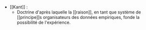- [[Kant]] :
	- Doctrine d'après laquelle la [[raison]], en tant que système de [[principe]]s organisateurs des données empiriques, fonde la possibilité de l'expérience.